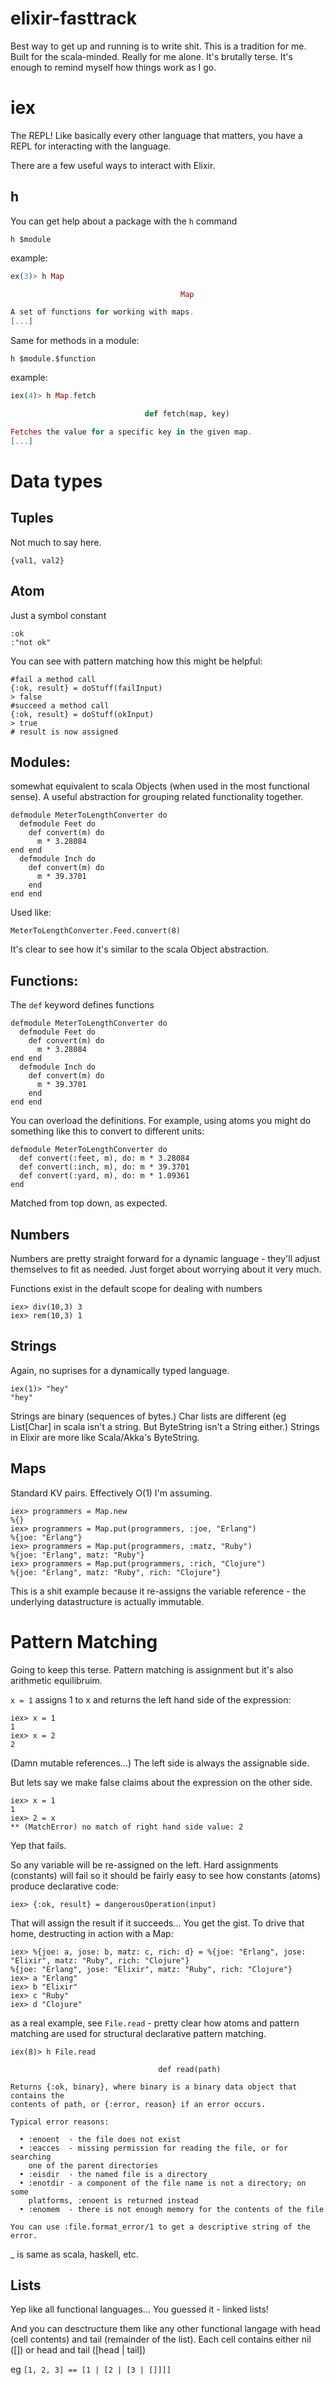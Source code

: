 # elixir-fasttrack
Best way to get up and running is to write shit. This is a tradition for me.
Built for the scala-minded.
Really for me alone. It's brutally terse. It's enough to remind myself how things work as I go.

# iex
The REPL! Like basically every other language that matters, you have a REPL for interacting with the language.

There are a few useful ways to interact with Elixir.

## h

You can get help about a package with the `h` command

`h $module`

example:

``` elixir
ex(3)> h Map

                                      Map

A set of functions for working with maps.
[...]
```

Same for methods in a module:

`h $module.$function`

example:

```elixir
iex(4)> h Map.fetch

                              def fetch(map, key)

Fetches the value for a specific key in the given map.
[...]
```

# Data types

## Tuples

Not much to say here.

```
{val1, val2}
```

## Atom

Just a symbol constant

```
:ok
:"not ok"
```

You can see with pattern matching how this might be helpful:

```
#fail a method call
{:ok, result} = doStuff(failInput)
> false
#succeed a method call
{:ok, result} = doStuff(okInput)
> true
# result is now assigned
```

## Modules: 

somewhat equivalent to scala Objects (when used in the most functional sense). A useful abstraction for grouping related functionality together.

```
defmodule MeterToLengthConverter do
  defmodule Feet do
    def convert(m) do
      m * 3.28084
end end
  defmodule Inch do
    def convert(m) do
      m * 39.3701
    end
end end
```

Used like:

`MeterToLengthConverter.Feed.convert(8)`

It's clear to see how it's similar to the scala Object abstraction.

## Functions:

The `def` keyword defines functions

```
defmodule MeterToLengthConverter do
  defmodule Feet do
    def convert(m) do
      m * 3.28084
end end
  defmodule Inch do
    def convert(m) do
      m * 39.3701
    end
end end
```

You can overload the definitions. For example, using atoms you might do something like this to convert to different units:
  
```
defmodule MeterToLengthConverter do
  def convert(:feet, m), do: m * 3.28084
  def convert(:inch, m), do: m * 39.3701
  def convert(:yard, m), do: m * 1.09361
end
```

Matched from top down, as expected.

## Numbers

Numbers are pretty straight forward for a dynamic language - they'll adjust themselves to fit as needed. Just forget about worrying about it very much.

Functions exist in the default scope for dealing with numbers

```
iex> div(10,3) 3
iex> rem(10,3) 1
```

## Strings

Again, no suprises for a dynamically typed language.

```
iex(1)> "hey" 
"hey"
```

Strings are binary (sequences of bytes.) Char lists are different (eg List[Char] in scala isn't a string. But ByteString isn't a String either.) Strings in Elixir are more like Scala/Akka's ByteString.

## Maps

Standard KV pairs. Effectively O(1) I'm assuming.

```
iex> programmers = Map.new
%{}
iex> programmers = Map.put(programmers, :joe, "Erlang") 
%{joe: "Erlang"}
iex> programmers = Map.put(programmers, :matz, "Ruby") 
%{joe: "Erlang", matz: "Ruby"}
iex> programmers = Map.put(programmers, :rich, "Clojure") 
%{joe: "Erlang", matz: "Ruby", rich: "Clojure"}
```

This is a shit example because it re-assigns the variable reference - the underlying datastructure is actually immutable.

# Pattern Matching 

Going to keep this terse.
Pattern matching is assignment but it's also arithmetic equilibruim.

`x = 1` assigns 1 to x and returns the left hand side of the expression:

```
iex> x = 1
1
iex> x = 2
2
```

(Damn mutable references...)
The left side is always the assignable side. 
 
But lets say we make false claims about the expression on the other side.

```
iex> x = 1
1
iex> 2 = x
** (MatchError) no match of right hand side value: 2
```

Yep that fails.

So any variable will be re-assigned on the left. Hard assignments (constants) will fail so it should be fairly easy to see how constants (atoms) produce declarative code:

```
iex> {:ok, result} = dangerousOperation(input)
```

That will assign the result if it succeeds... You get the gist.
To drive that home, destructing in action with a Map:

```
iex> %{joe: a, jose: b, matz: c, rich: d} = %{joe: "Erlang", jose: "Elixir", matz: "Ruby", rich: "Clojure"}
%{joe: "Erlang", jose: "Elixir", matz: "Ruby", rich: "Clojure"}
iex> a "Erlang"
iex> b "Elixir"
iex> c "Ruby"
iex> d "Clojure"
```

as a real example, see `File.read` - pretty clear how atoms and pattern matching are used for structural declarative pattern matching.

```
iex(8)> h File.read

                                 def read(path)

Returns {:ok, binary}, where binary is a binary data object that contains the
contents of path, or {:error, reason} if an error occurs.

Typical error reasons:

  • :enoent  - the file does not exist
  • :eacces  - missing permission for reading the file, or for searching
    one of the parent directories
  • :eisdir  - the named file is a directory
  • :enotdir - a component of the file name is not a directory; on some
    platforms, :enoent is returned instead
  • :enomem  - there is not enough memory for the contents of the file

You can use :file.format_error/1 to get a descriptive string of the error.
```

_ is same as scala, haskell, etc.

## Lists

Yep like all functional languages... You guessed it - linked lists!

And you can desctructure them like any other functional langage with head (cell contents) and tail (remainder of the list). Each cell contains either nil ([]) or head and tail ([head | tail])

eg `[1, 2, 3] == [1 | [2 | [3 | []]]]`



